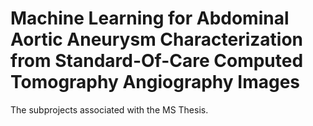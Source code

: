 # Machine Learning for Abdominal Aortic Aneurysm Characterization from Standard-Of-Care Computed Tomography Angiography Images
The subprojects associated with the MS Thesis. 
